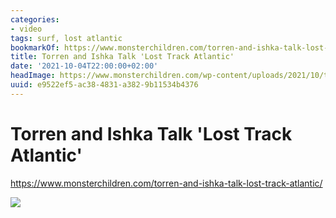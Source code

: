```yaml
---
categories:
- video
tags: surf, lost atlantic
bookmarkOf: https://www.monsterchildren.com/torren-and-ishka-talk-lost-track-atlantic/
title: Torren and Ishka Talk 'Lost Track Atlantic'
date: '2021-10-04T22:00:00+02:00'
headImage: https://www.monsterchildren.com/wp-content/uploads/2021/10/thumb-lost-track-monster-children.jpg
uuid: e9522ef5-ac38-4831-a382-9b11534b4376
---
```


# Torren and Ishka Talk 'Lost Track Atlantic'

https://www.monsterchildren.com/torren-and-ishka-talk-lost-track-atlantic/

![](https://www.monsterchildren.com/wp-content/uploads/2021/10/thumb-lost-track-monster-children.jpg)
